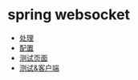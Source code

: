 # spring websocket
- [处理](src/main/java/com/example/WsMvcHandle.java)
- [配置](src/main/java/com/example/WsMvcConfig.java)
- [测试页面](src/main/resources/static/index.html)
- [测试&客户端](src/main/java/com/example/WsMvcClient.java)
